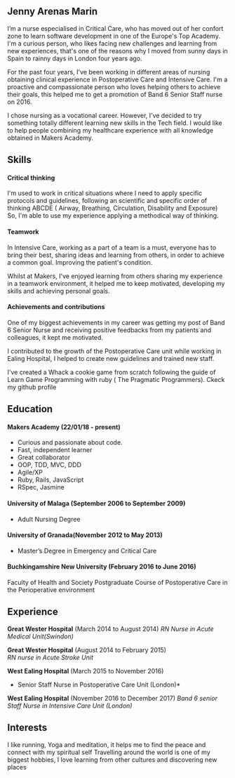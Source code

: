 
## Jenny Arenas Marin

I’m a nurse especialised in Critical Care, who has moved out of her confort zone to learn software development in one of the Europe's Top Academy. I'm a curious person, who likes facing new challenges and learning from new experiences, that's one of the reasons why I moved from sunny days in Spain to rainny days in London four years ago.

For the past four years, I've been working in different areas of nursing obtaining clinical experience in Postoperative Care and Intensive Care. I'm a proactive and compassionate person who loves helping others to achieve their goals, this helped me to get a promotion of Band 6 Senior Staff nurse on 2016.

I chose nursing as a vocational career. However, I’ve decided to try something totally different learning new skills in the Tech field. I would like to help people combining my healthcare experience with all knowledge obtained in Makers Academy.


## Skills

#### Critical thinking

I'm used to work in critical situations where I need to apply specific protocols and guidelines, following an scientific and specific order of thinking  ABCDE ( Airway, Breathing, Circulation, Disability and Exposure) So, I'm able to use my experience  applying a methodical way of thinking. 

#### Teamwork

In Intensive Care, working as a part of a team is a must, everyone has to bring their best, sharing ideas and learning from others, in order to achieve a common goal. Improving the patient's condition.

Whilst at Makers, I've enjoyed learning from others sharing my experience in a teamwork environment, it helped me to keep motivated, developing my skills and achieving personal goals.


#### Achievements and contributions

One of my biggest achievements in my career was getting my post of Band 6 Senior Nurse and receiving positive feedbacks from my patients and colleagues, it kept me motivated.

I contributed to the growth of the Postoperative Care unit while working in Ealing Hospital, I helped to create new guidelines and trained new staff.

I've created a Whack a cookie game from scratch following the guide of Learn Game Programming with ruby ( The Pragmatic Programmers). Ckeck my github profile


## Education

#### Makers Academy (22/01/18 - present)

- Curious and passionate about code. 
- Fast, independent learner 
- Great collaborator 
- OOP, TDD, MVC, DDD
- Agile/XP
- Ruby, Rails, JavaScript
- RSpec, Jasmine

#### University of Malaga (September 2006 to September 2009)
- Adult Nursing Degree

#### University of Granada(November 2012 to May 2013)
- Master’s Degree in Emergency and Critical Care

#### Buchkingamshire New University (February 2016 to June 2016)
Faculty of Health and Society
Postgraduate Course of Postoperative Care in the Perioperative environment	


## Experience

**Great Wester Hospital** (March 2014 to August 2014)
*RN Nurse in Acute Medical Unit(Swindon)*

**Great Wester Hospital** (August 2014 to February 2015)   
*RN nurse in Acute Stroke Unit*  

**West Ealing Hospital** (March 2015 to November 2016)
* Senior Staff Nurse in Postoperative Care Unit (London)*

**West Ealing Hospital** (November 2016 to December 2017)
*Band 6 senior Staff Nurse in Intensive Care Unit (London)*


## Interests

I like running, Yoga and meditation, it helps me to find the peace and connect with my spiritual self
Travelling around the world is one of my biggest hobbies, I love learning from other cultures and discovering new places




